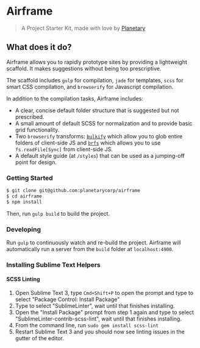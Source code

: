 # Airframe

> A Project Starter Kit, made with love by [Planetary](http://planetary.io)

## What does it do?

Airframe allows you to rapidly prototype sites by providing a lightweight scaffold. It makes suggestions without being too prescriptive.

The scaffold includes `gulp` for compilation, `jade` for templates, `scss` for smart CSS compilation, and `browserify` for Javascript compilation.

In addition to the compilation tasks, Airframe includes:
* A clear, concise default folder structure that is suggested but not prescribed.
* A small amount of default SCSS for normalization and to provide basic grid functionality.
* Two `browserify` transforms: [`bulkify`](https://github.com/substack/bulkify) which allow you to glob entire folders of client-side JS and [`brfs`](https://github.com/substack/brfs) which allows you to use `fs.readFile[Sync]` from client-side JS.
* A default style guide (at `/styles`) that can be used as a jumping-off point for design.

### Getting Started

```bash
$ git clone git@github.com:planetarycorp/airframe
$ cd airframe
$ npm install
```

Then, run `gulp build` to build the project.

### Developing
Run `gulp` to continuously watch and re-build the project. Airframe will automatically run a server from the `build` folder at `localhost:4900`.

### Installing Sublime Text Helpers

#### SCSS Linting

1. Open Sublime Text 3, type `Cmd+Shift+P` to open the prompt and type to select "Package Control: Install Package"
2. Type to select "SublimeLinter", wait until that finishes installing.
3. Open the "Install Package" prompt from step 1 again and type to select "SublimeLinter-contrib-scss-lint", wait until that finishes installing.
4. From the command line, run `sudo gem install scss-lint`
4. Restart Sublime Text 3 and you should now see linting issues in the gutter of the editor.
